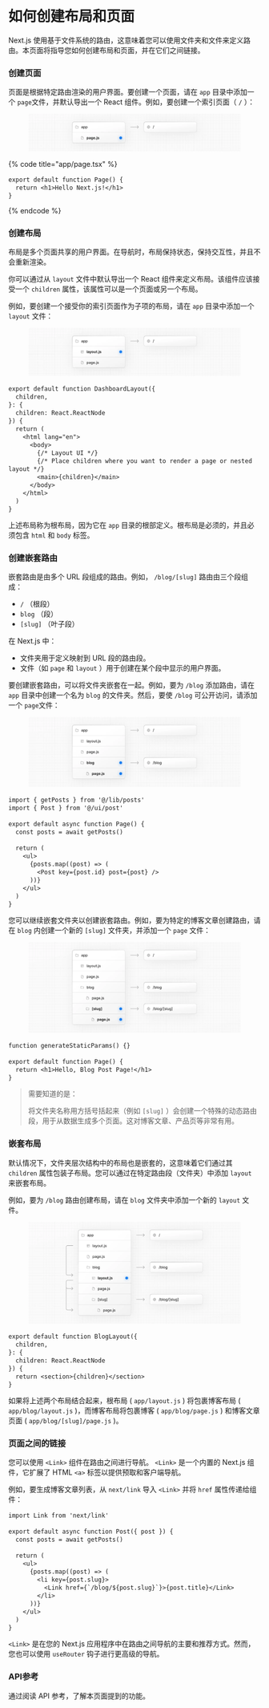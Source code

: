 # 如何创建布局和页面

Next.js 使用基于文件系统的路由，这意味着您可以使用文件夹和文件来定义路由。本页面将指导您如何创建布局和页面，并在它们之间链接。

### 创建页面

页面是根据特定路由渲染的用户界面。要创建一个页面，请在 `app` 目录中添加一个 `page`文件，并默认导出一个 React 组件。例如，要创建一个索引页面（ `/` ）：

<figure><picture><source srcset="https://nextjs.org/_next/image?url=https%3A%2F%2Fh8DxKfmAPhn8O0p3.public.blob.vercel-storage.com%2Fdocs%2Fdark%2Fpage-special-file.png&#x26;w=1920&#x26;q=75" media="(prefers-color-scheme: dark)"><img src="../../.gitbook/assets/image (30).png" alt=""></picture><figcaption></figcaption></figure>

{% code title="app/page.tsx" %}
```tsx
export default function Page() {
  return <h1>Hello Next.js!</h1>
}
```
{% endcode %}

### 创建布局

布局是多个页面共享的用户界面。在导航时，布局保持状态，保持交互性，并且不会重新渲染。

你可以通过从 `layout` 文件中默认导出一个 React 组件来定义布局。该组件应该接受一个 `children` 属性，该属性可以是一个页面或另一个布局。

例如，要创建一个接受你的索引页面作为子项的布局，请在 `app` 目录中添加一个 `layout` 文件：

<figure><picture><source srcset="../../.gitbook/assets/image (1).png" media="(prefers-color-scheme: dark)"><img src="../../.gitbook/assets/image (6).png" alt=""></picture><figcaption></figcaption></figure>

```tsx
export default function DashboardLayout({
  children,
}: {
  children: React.ReactNode
}) {
  return (
    <html lang="en">
      <body>
        {/* Layout UI */}
        {/* Place children where you want to render a page or nested layout */}
        <main>{children}</main>
      </body>
    </html>
  )
}
```

上述布局称为根布局，因为它在 `app` 目录的根部定义。根布局是必须的，并且必须包含 `html` 和 `body` 标签。

### 创建嵌套路由

嵌套路由是由多个 URL 段组成的路由。例如， `/blog/[slug]` 路由由三个段组成：

* `/` （根段）
* `blog` （段）
* `[slug]` （叶子段）

在 Next.js 中：

* 文件夹用于定义映射到 URL 段的路由段。
* 文件（如 `page` 和 `layout` ）用于创建在某个段中显示的用户界面。

要创建嵌套路由，可以将文件夹嵌套在一起。例如，要为 `/blog` 添加路由，请在 `app` 目录中创建一个名为 `blog` 的文件夹。然后，要使 `/blog` 可公开访问，请添加一个 `page`文件：

<figure><picture><source srcset="../../.gitbook/assets/image.png" media="(prefers-color-scheme: dark)"><img src="../../.gitbook/assets/image (1) (1).png" alt=""></picture><figcaption></figcaption></figure>

```tsx
import { getPosts } from '@/lib/posts'
import { Post } from '@/ui/post'
 
export default async function Page() {
  const posts = await getPosts()
 
  return (
    <ul>
      {posts.map((post) => (
        <Post key={post.id} post={post} />
      ))}
    </ul>
  )
}
```

您可以继续嵌套文件夹以创建嵌套路由。例如，要为特定的博客文章创建路由，请在 `blog` 内创建一个新的 `[slug]` 文件夹，并添加一个 `page` 文件：

<figure><picture><source srcset="../../.gitbook/assets/image (2).png" media="(prefers-color-scheme: dark)"><img src="../../.gitbook/assets/image (2) (1).png" alt=""></picture><figcaption></figcaption></figure>

```tsx
function generateStaticParams() {}
 
export default function Page() {
  return <h1>Hello, Blog Post Page!</h1>
}
```

> 需要知道的是：
>
> 将文件夹名称用方括号括起来（例如 `[slug]` ）会创建一个特殊的动态路由段，用于从数据生成多个页面。这对博客文章、产品页等非常有用。

### 嵌套布局

默认情况下，文件夹层次结构中的布局也是嵌套的，这意味着它们通过其 `children` 属性包装子布局。您可以通过在特定路由段（文件夹）中添加 `layout` 来嵌套布局。

例如，要为 `/blog` 路由创建布局，请在 `blog` 文件夹中添加一个新的 `layout` 文件。

<figure><picture><source srcset="../../.gitbook/assets/image (3).png" media="(prefers-color-scheme: dark)"><img src="../../.gitbook/assets/image (3) (1).png" alt=""></picture><figcaption></figcaption></figure>

```tsx
export default function BlogLayout({
  children,
}: {
  children: React.ReactNode
}) {
  return <section>{children}</section>
}
```

如果将上述两个布局结合起来，根布局 ( `app/layout.js` ) 将包裹博客布局 ( `app/blog/layout.js` )，而博客布局将包裹博客 ( `app/blog/page.js` ) 和博客文章页面 ( `app/blog/[slug]/page.js` )。

### 页面之间的链接

您可以使用 `<Link>` 组件在路由之间进行导航。 `<Link>` 是一个内置的 Next.js 组件，它扩展了 HTML `<a>` 标签以提供预取和客户端导航。

例如，要生成博客文章列表，从 `next/link` 导入 `<Link>` 并将 `href` 属性传递给组件：

```tsx
import Link from 'next/link'
 
export default async function Post({ post }) {
  const posts = await getPosts()
 
  return (
    <ul>
      {posts.map((post) => (
        <li key={post.slug}>
          <Link href={`/blog/${post.slug}`}>{post.title}</Link>
        </li>
      ))}
    </ul>
  )
}
```

`<Link>` 是在您的 Next.js 应用程序中在路由之间导航的主要和推荐方式。然而，您也可以使用 `useRouter` 钩子进行更高级的导航。

### API参考

通过阅读 API 参考，了解本页面提到的功能。

